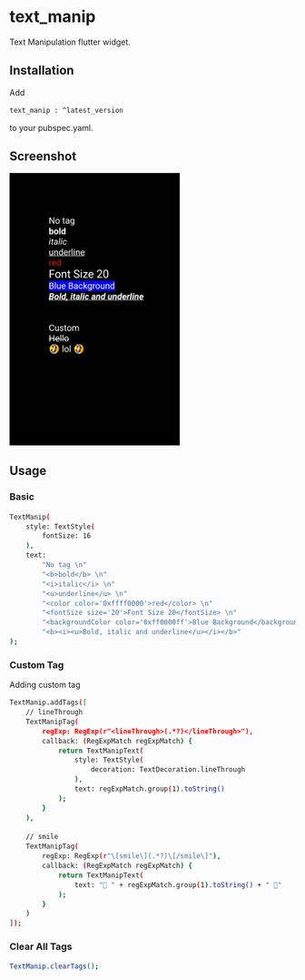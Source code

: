 # text_manip

Text Manipulation flutter widget.

## Installation

Add 

```bash
text_manip : ^latest_version
```
to your pubspec.yaml.

## Screenshot
<img src="https://raw.githubusercontent.com/gmetekorkmaz/images/master/text-manip/text-manip.jpg" width="300">

## Usage
### Basic
```bash
TextManip(
    style: TextStyle(
        fontSize: 16
    ),
    text: 
        "No tag \n"
        "<b>bold</b> \n"
        "<i>italic</i> \n"
        "<u>underline</u> \n"
        "<color color='0xffff0000'>red</color> \n"
        "<fontSize size='20'>Font Size 20</fontSize> \n"
        "<backgroundColor color='0xff0000ff'>Blue Background</backgroundColor> \n"
        "<b><i><u>Bold, italic and underline</u></i></b>"
);
```

### Custom Tag
Adding custom tag
```bash
TextManip.addTags([
    // lineThrough
    TextManipTag(
        regExp: RegExp(r"<lineThrough>(.*?)</lineThrough>"),
        callback: (RegExpMatch regExpMatch) {
            return TextManipText(
                style: TextStyle(
                    decoration: TextDecoration.lineThrough
                ),
                text: regExpMatch.group(1).toString()
            );
        }
    ),
        
    // smile
    TextManipTag(
        regExp: RegExp(r"\[smile\](.*?)\[/smile\]"),
        callback: (RegExpMatch regExpMatch) {
            return TextManipText(
                text: "🤣 " + regExpMatch.group(1).toString() + " 🤣"
            );
        }
    )
]);
```

### Clear All Tags
```bash
TextManip.clearTags();
```
